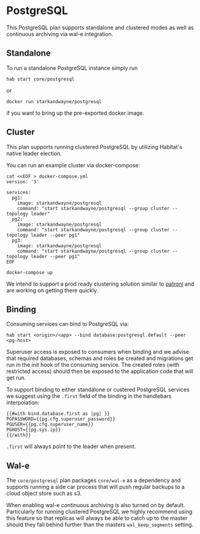 # PostgreSQL

This PostgreSQL plan supports standalone and clustered modes as well as continuous archiving via wal-e integration.

## Standalone

To run a standalone PostgreSQL instance simply run
```
hab start core/postgresql
```
or
```
docker run starkandwayne/postgresql
```
if you want to bring up the pre-exported docker image.

## Cluster

This plan supports running clustered PostgreSQL by utilizing Habitat's native leader election.

You can run an example cluster via docker-compose:
```
cat <<EOF > docker-compose.yml
version: '3'

services:
  pg1:
    image: starkandwayne/postgresql
    command: "start starkandwayne/postgresql --group cluster --topology leader"
  pg2:
    image: starkandwayne/postgresql
    command: "start starkandwayne/postgresql --group cluster --topology leader --peer pg1"
  pg3:
    image: starkandwayne/postgresql
    command: "start starkandwayne/postgresql --group cluster --topology leader --peer pg1"
EOF

docker-compose up
```

We intend to support a prod ready clustering solution similar to [patroni](https://github.com/zalando/patroni) and are working on getting there quickly.

## Binding

Consuming services can bind to PostgreSQL via:

```
hab start <origin>/<app> --bind database:postgresql.default --peer <pg-host>
```

Superuser access is exposed to consumers when binding and we advise that required databases, schemas and roles be created and migrations get run in the init hook of the consuming service. The created roles (with restricted access) should then be exposed to the application code that will get run.

To support binding to either standalone or custered PostgreSQL services we suggest using the `.first` field of the binding in the handlebars interpolation:
```
{{#with bind.database.first as |pg| }}
PGPASSWORD={{pg.cfg.superuser_password}}
PGUSER={{pg.cfg.superuser_name}}
PGHOST={{pg.sys.ip}}
{{/with}}
```

`.first` will always point to the leader when present.

## Wal-e

The `core/postgresql` plan packages `core/wal-e` as a dependency and supports running a side car process that will push regular backups to a cloud object store such as s3.

When enabling wal-e continuous archiving is also turned on by default. Particularly for running clustered PostgreSQL we highly recommend using this feature so that replicas will always be able to catch up to the master should they fall behind further than the masters `wal_keep_segments` setting.

